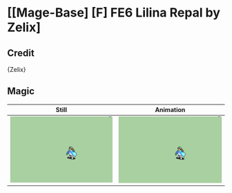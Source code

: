 # [\[Mage-Base\] \[F\] FE6 Lilina Repal by Zelix]

## Credit

{Zelix}
	
## Magic

| Still | Animation |
| :---: | :-------: |
| ![Magic still](./Magic_000.png) | ![Magic animation](./Magic.gif) |
